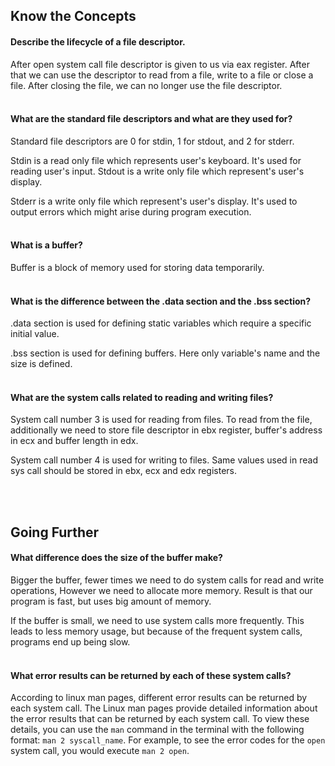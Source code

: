 ## Know the Concepts

#### Describe the lifecycle of a file descriptor.

After open system call file descriptor is given to us via eax register. After that we can use the descriptor to read from a file, write to a file or close a file. After closing the file, we can no longer use the file descriptor.
<br>
<br>

#### What are the standard file descriptors and what are they used for?

Standard file descriptors are 0 for stdin, 1 for stdout, and 2 for stderr.

Stdin is a read only file which represents user's keyboard. It's used for reading user's input.
Stdout is a write only file which represent's user's display.

Stderr is a write only file which represent's user's display. It's used to output errors which might arise during program execution.
<br>
<br>

#### What is a buffer?

Buffer is a block of memory used for storing data temporarily.
<br>
<br>

#### What is the difference between the .data section and the .bss section?

.data section is used for defining static variables which require a specific initial value.

.bss section is used for defining buffers. Here only variable's name and the size is defined.
<br>
<br>

#### What are the system calls related to reading and writing files?

System call number 3 is used for reading from files. To read from the file, additionally we need to store file descriptor in ebx register, buffer's address in ecx and buffer length in edx.

System call number 4 is used for writing to files. Same values used in read sys call should be stored in ebx, ecx and edx registers.

<br>
<br>

## Going Further

#### What difference does the size of the buffer make?
Bigger the buffer, fewer times we need to do system calls for read and write operations, However we need to allocate more memory.
Result is that our program is fast, but uses big amount of memory.

If the buffer is small, we need to use system calls more frequently. This leads to less memory usage, but because of the frequent system calls, programs end up being slow.
<br>
<br>

#### What error results can be returned by each of these system calls?
According to linux man pages, different error results can be returned by each system call. The Linux man pages 
provide detailed information about the error results that can be returned by each system call. 
To view these details, you can use the `man` command in the terminal with the following format: 
`man 2 syscall_name`. 
For example, to see the error codes for the `open` system call, you would execute `man 2 open`.

